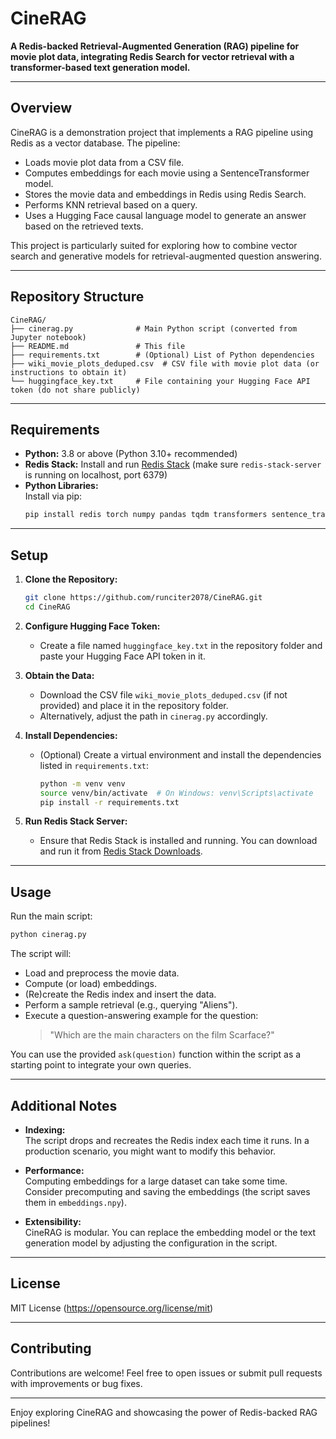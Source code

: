 # CineRAG

**A Redis-backed Retrieval-Augmented Generation (RAG) pipeline for movie plot data, integrating Redis Search for vector retrieval with a transformer-based text generation model.**

---

## Overview

CineRAG is a demonstration project that implements a RAG pipeline using Redis as a vector database. The pipeline:
- Loads movie plot data from a CSV file.
- Computes embeddings for each movie using a SentenceTransformer model.
- Stores the movie data and embeddings in Redis using Redis Search.
- Performs KNN retrieval based on a query.
- Uses a Hugging Face causal language model to generate an answer based on the retrieved texts.

This project is particularly suited for exploring how to combine vector search and generative models for retrieval-augmented question answering.

---

## Repository Structure

```
CineRAG/
├── cinerag.py              # Main Python script (converted from Jupyter notebook)
├── README.md               # This file
├── requirements.txt        # (Optional) List of Python dependencies
├── wiki_movie_plots_deduped.csv  # CSV file with movie plot data (or instructions to obtain it)
└── huggingface_key.txt     # File containing your Hugging Face API token (do not share publicly)
```

---

## Requirements

- **Python:** 3.8 or above (Python 3.10+ recommended)
- **Redis Stack:** Install and run [Redis Stack](https://redis.io/docs/stack/) (make sure `redis-stack-server` is running on localhost, port 6379)
- **Python Libraries:**  
  Install via pip:
  ```bash
  pip install redis torch numpy pandas tqdm transformers sentence_transformers
  ```

---

## Setup

1. **Clone the Repository:**
   ```bash
   git clone https://github.com/runciter2078/CineRAG.git
   cd CineRAG
   ```

2. **Configure Hugging Face Token:**
   - Create a file named `huggingface_key.txt` in the repository folder and paste your Hugging Face API token in it.

3. **Obtain the Data:**
   - Download the CSV file `wiki_movie_plots_deduped.csv` (if not provided) and place it in the repository folder.
   - Alternatively, adjust the path in `cinerag.py` accordingly.

4. **Install Dependencies:**
   - (Optional) Create a virtual environment and install the dependencies listed in `requirements.txt`:
     ```bash
     python -m venv venv
     source venv/bin/activate  # On Windows: venv\Scripts\activate
     pip install -r requirements.txt
     ```

5. **Run Redis Stack Server:**
   - Ensure that Redis Stack is installed and running. You can download and run it from [Redis Stack Downloads](https://redis.io/docs/stack/get-started/install/).

---

## Usage

Run the main script:
```bash
python cinerag.py
```

The script will:
- Load and preprocess the movie data.
- Compute (or load) embeddings.
- (Re)create the Redis index and insert the data.
- Perform a sample retrieval (e.g., querying "Aliens").
- Execute a question-answering example for the question:
  > "Which are the main characters on the film Scarface?"

You can use the provided `ask(question)` function within the script as a starting point to integrate your own queries.

---

## Additional Notes

- **Indexing:**  
  The script drops and recreates the Redis index each time it runs. In a production scenario, you might want to modify this behavior.

- **Performance:**  
  Computing embeddings for a large dataset can take some time. Consider precomputing and saving the embeddings (the script saves them in `embeddings.npy`).

- **Extensibility:**  
  CineRAG is modular. You can replace the embedding model or the text generation model by adjusting the configuration in the script.

---

## License

MIT License (https://opensource.org/license/mit)

---

## Contributing

Contributions are welcome! Feel free to open issues or submit pull requests with improvements or bug fixes.

---

Enjoy exploring CineRAG and showcasing the power of Redis-backed RAG pipelines!
```
